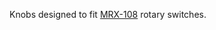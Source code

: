 Knobs designed to fit [MRX-108](https://www.mouser.it/datasheet/2/295/MRpowerLevel-22799.pdf) rotary switches.
